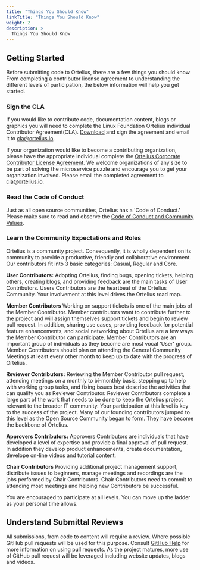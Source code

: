 ```yaml
---
title: "Things You Should Know"
linkTitle: "Things You Should Know"
weight: 2
description: >
  Things You Should Know
---
```


## Getting Started

Before submitting code to Ortelius, there are a few things you should know. From completing a contributor license agreement to understanding the different levels of participation, the below information will help you get started.

### Sign the CLA

If you would like to contribute code, documentation content, blogs or graphics you will need to complete the Linux Foundation Ortelius individual Contributor Agreement(CLA).  [Download](OrteliusIndividualCLA.pdf) and sign the agreement and email it to [cla@ortelius.io](mailto:cla@ortelius.io).

If your organization would like to become a contributing organization, please have the appropriate individual complete the [Ortelius Corporate Contributor License Agreement](OrteliusCorporateCLA.pdf). We welcome organizations of any size to be part of solving the microservice puzzle and encourage you to get your organization involved. Please email the completed agreement to [cla@ortelius.io](mailto:cla@ortelius.io).

### Read the Code of Conduct

Just as all open source communities, Ortelius has a 'Code of Conduct.' Please make sure to read and observe the [Code of Conduct and Community Values](https://ortelius.io/guidelines/#community-code-of-conduct).


### Learn the Community Expectations and Roles

Ortelius is a community project. Consequently, it is wholly dependent on its community to provide a productive, friendly and collaborative environment.  Our contributors fit into 3 basic categories: Casual, Regular and Core.

**User Contributors:** Adopting Ortelius, finding bugs, opening tickets, helping others, creating blogs, and providing feedback are the main tasks of User Contributors. Users Contributors are the heartbeat of the Ortelius Community.  Your involvement at this level drives the Ortelius road map.

**Member Contributors**
Working on support tickets is one of the main jobs of the Member Contributor. Member contributors want to contribute further to the project and will assign themselves support tickets and begin to review pull request. In addition, sharing use cases, providing feedback for potential feature enhancements, and social networking about Ortelius are a few ways the Member Contributor can participate.  Member Contributors are an important group of individuals as they become are most vocal 'User' group. Member Contributors should plan on attending the General Community Meetings at least every other month to keep up to date with the progress of Ortelius.

**Reviewer Contributors:**
Reviewing the Member Contributor pull request, attending meetings on a monthly to bi-monthly basis, stepping up to help with working group tasks, and fixing issues best describe the activities that can qualify you as Reviewer Contributor. Reviewer Contributors complete a large part of the work that needs to be done to keep the Ortelius project relevant to the broader IT community. Your participation at this level is key to the success of the project. Many of our founding contributors jumped to this level as the Open Source Community began to form. They have become the backbone of Ortelius.

**Approvers Contributors:**
Approvers Contributors are individuals that have developed a level of expertise and provide a final approval of pull request.  In addition they develop product enhancements, create documentation, develope on-line videos and tutorial content. 

**Chair Contributors**
Providing additional project management support, distribute issues to beginners, manage meetings and recordings are the jobs performed by Chair Contributors. Chair Contributors need to commit to attending most meetings and helping new Contributors be successful. 

You are encouraged to participate at all levels. You can move up the ladder as your personal time allows. 

## Understand Submittal Reviews

All submissions, from code to content will require a review. Where possible GitHub pull requests will be used for this purpose. Consult [GitHub Help](https://help.github.com/articles/about-pull-requests/) for more
information on using pull requests. As the project matures, more use of GitHub pull request will be leveraged including website updates, blogs and videos. 
